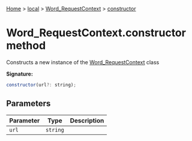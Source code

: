 [Home](./index) &gt; [local](local.md) &gt; [Word\_RequestContext](local.word_requestcontext.md) &gt; [constructor](local.word_requestcontext.constructor.md)

# Word\_RequestContext.constructor method

Constructs a new instance of the [Word\_RequestContext](local.word_requestcontext.md) class

**Signature:**
```javascript
constructor(url?: string);
```

## Parameters

|  Parameter | Type | Description |
|  --- | --- | --- |
|  `url` | `string` |  |

